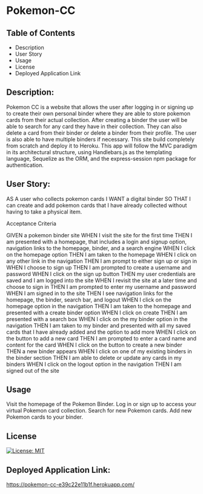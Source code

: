# Pokemon-CC

## Table of Contents

- Description
- User Story
- Usage
- License
- Deployed Application Link

## Description:

Pokemon CC is a website that allows the user after logging in or signing up to create their own personal binder where they are able to store pokemon cards from their actual collection. 
After creating a binder the user will be able to search for any card they have in their collection. They can also delete a card from their binder or delete a binder from their profile. 
The user is also able to have multiple binders if necessary. This site build completely from scratch and deploy it to Heroku. This app will follow the MVC paradigm in its architectural structure, 
using Handlebars.js as the templating language, Sequelize as the ORM, and the express-session npm package for authentication.

## User Story:


AS A user who collects pokemon cards
I WANT a digital binder
SO THAT I can create and add pokemon cards that I have already collected without having to take a physical item.

Acceptance Criteria

GIVEN a pokemon binder site
WHEN I visit the site for the first time
THEN I am presented with a homepage, that includes a login and signup option, navigation links to the homepage, binder, and a search engine
WHEN I click on the homepage option
THEN I am taken to the homepage
WHEN I click on any other link in the navigation
THEN I am prompt to either sign up or sign in
WHEN I choose to sign up
THEN I am prompted to create a username and password
WHEN I click on the sign up button
THEN my user credentials are saved and I am logged into the site
WHEN I revisit the site at a later time and choose to sign in
THEN I am prompted to enter my username and password
WHEN I am signed in to the site
THEN I see navigation links for the homepage, the binder, search bar, and logout
WHEN I click on the homepage option in the navigation
THEN I am taken to the homepage and presented with a create binder option
WHEN I click on create
THEN I am presented with a search box
WHEN I click on the my binder option in the navigation
THEN I am taken to my binder and presented with all my saved cards that I have already added and the option to add more
WHEN I click on the button to add a new card
THEN I am prompted to enter a card name and content for the card
WHEN I click on the button to create a new binder
THEN a new binder appears
WHEN I click on one of my existing binders in the binder section
THEN I am able to delete or update any cards in my binders
WHEN I click on the logout option in the navigation
THEN I am signed out of the site

## Usage

Visit the homepage of the Pokemon Binder.
Log in or sign up to access your virtual Pokemon card collection.
Search for new Pokemon cards.
Add new Pokemon cards to your binder.

## License

[![License: MIT](https://img.shields.io/badge/License-MIT-yellow.svg)](https://opensource.org/licenses/MIT)

## Deployed Application Link:

https://pokemon-cc-e39c22e11b1f.herokuapp.com/